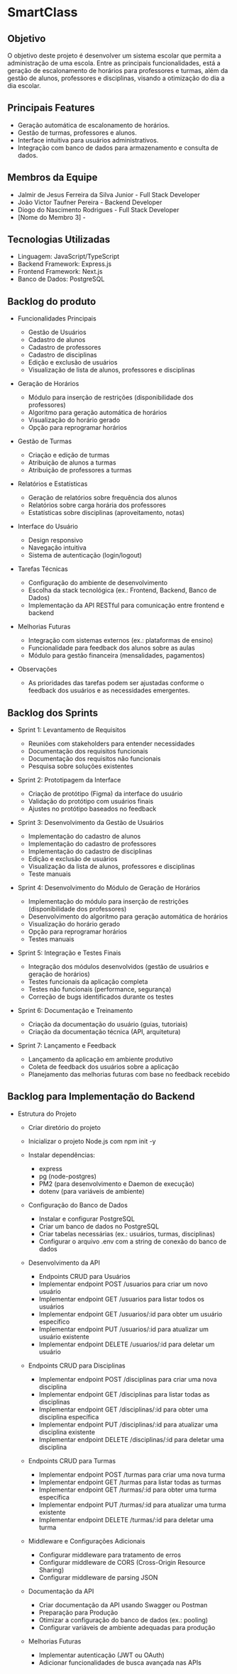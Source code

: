 # SmartClass

## Objetivo

O objetivo deste projeto é desenvolver um sistema escolar que permita a
administração de uma escola. Entre as principais funcionalidades, está a
geração de escalonamento de horários para professores e turmas, além da gestão
de alunos, professores e disciplinas, visando a otimização do dia a dia
escolar.

## Principais Features

- Geração automática de escalonamento de horários.
- Gestão de turmas, professores e alunos.
- Interface intuitiva para usuários administrativos.
- Integração com banco de dados para armazenamento e consulta de dados.

## Membros da Equipe

- Jalmir de Jesus Ferreira da Silva Junior - Full Stack Developer
- João Victor Taufner Pereira - Backend Developer
- Diogo do Nascimento Rodrigues - Full Stack Developer
- [Nome do Membro 3] - 

## Tecnologias Utilizadas

- Linguagem: JavaScript/TypeScript
- Backend Framework: Express.js
- Frontend Framework: Next.js
- Banco de Dados: PostgreSQL

## Backlog do produto

- Funcionalidades Principais
  - Gestão de Usuários
  - Cadastro de alunos
  - Cadastro de professores
  - Cadastro de disciplinas
  - Edição e exclusão de usuários
  - Visualização de lista de alunos, professores e disciplinas
  
- Geração de Horários
  - Módulo para inserção de restrições (disponibilidade dos professores)
  - Algoritmo para geração automática de horários
  - Visualização do horário gerado
  - Opção para reprogramar horários
  
- Gestão de Turmas
  - Criação e edição de turmas
  - Atribuição de alunos a turmas
  - Atribuição de professores a turmas
  
- Relatórios e Estatísticas
  - Geração de relatórios sobre frequência dos alunos
  - Relatórios sobre carga horária dos professores
  - Estatísticas sobre disciplinas (aproveitamento, notas)
  
- Interface do Usuário
  - Design responsivo
  - Navegação intuitiva
  - Sistema de autenticação (login/logout)
  
- Tarefas Técnicas
  - Configuração do ambiente de desenvolvimento
  - Escolha da stack tecnológica (ex.: Frontend, Backend, Banco de Dados)
  - Implementação da API RESTful para comunicação entre frontend e backend 

- Melhorias Futuras
  - Integração com sistemas externos (ex.: plataformas de ensino)
  - Funcionalidade para feedback dos alunos sobre as aulas
  - Módulo para gestão financeira (mensalidades, pagamentos)
 
- Observações
  - As prioridades das tarefas podem ser ajustadas conforme o feedback dos usuários e as necessidades emergentes.

 ## Backlog dos Sprints

- Sprint 1: Levantamento de Requisitos
  - Reuniões com stakeholders para entender necessidades
  - Documentação dos requisitos funcionais
  - Documentação dos requisitos não funcionais
  - Pesquisa sobre soluções existentes
    
- Sprint 2: Prototipagem da Interface
  - Criação de protótipo (Figma) da interface do usuário
  - Validação do protótipo com usuários finais
  - Ajustes no protótipo baseados no feedback
    
- Sprint 3: Desenvolvimento da Gestão de Usuários
  - Implementação do cadastro de alunos
  - Implementação do cadastro de professores
  - Implementação do cadastro de disciplinas
  - Edição e exclusão de usuários
  - Visualização da lista de alunos, professores e disciplinas
  - Teste manuais
 
- Sprint 4: Desenvolvimento do Módulo de Geração de Horários
  - Implementação do módulo para inserção de restrições (disponibilidade dos professores)
  - Desenvolvimento do algoritmo para geração automática de horários
  - Visualização do horário gerado
  - Opção para reprogramar horários
  - Testes manuais
    
- Sprint 5: Integração e Testes Finais
  - Integração dos módulos desenvolvidos (gestão de usuários e geração de horários)
  - Testes funcionais da aplicação completa
  - Testes não funcionais (performance, segurança)
  - Correção de bugs identificados durante os testes
    
- Sprint 6: Documentação e Treinamento
  - Criação da documentação do usuário (guias, tutoriais)
  - Criação da documentação técnica (API, arquitetura)  
    
- Sprint 7: Lançamento e Feedback
  - Lançamento da aplicação em ambiente produtivo
  - Coleta de feedback dos usuários sobre a aplicação
  - Planejamento das melhorias futuras com base no feedback recebido
 
## Backlog para Implementação do Backend

- Estrutura do Projeto
  - Criar diretório do projeto
  - Inicializar o projeto Node.js com npm init -y
  - Instalar dependências:
     - express
     - pg (node-postgres)
     - PM2 (para desenvolvimento e Daemon de execução)
     - dotenv (para variáveis de ambiente)
  - Configuração do Banco de Dados
     - Instalar e configurar PostgreSQL
     - Criar um banco de dados no PostgreSQL
     - Criar tabelas necessárias (ex.: usuários, turmas, disciplinas)
     - Configurar o arquivo .env com a string de conexão do banco de dados
  - Desenvolvimento da API
     - Endpoints CRUD para Usuários
      - Implementar endpoint POST /usuarios para criar um novo usuário
      - Implementar endpoint GET /usuarios para listar todos os usuários
      - Implementar endpoint GET /usuarios/:id para obter um usuário específico
      - Implementar endpoint PUT /usuarios/:id para atualizar um usuário existente
      - Implementar endpoint DELETE /usuarios/:id para deletar um usuário
  - Endpoints CRUD para Disciplinas
      - Implementar endpoint POST /disciplinas para criar uma nova disciplina
      - Implementar endpoint GET /disciplinas para listar todas as disciplinas
      - Implementar endpoint GET /disciplinas/:id para obter uma disciplina específica
      - Implementar endpoint PUT /disciplinas/:id para atualizar uma disciplina existente
      - Implementar endpoint DELETE /disciplinas/:id para deletar uma disciplina
  - Endpoints CRUD para Turmas
      - Implementar endpoint POST /turmas para criar uma nova turma
      - Implementar endpoint GET /turmas para listar todas as turmas
      - Implementar endpoint GET /turmas/:id para obter uma turma específica
      - Implementar endpoint PUT /turmas/:id para atualizar uma turma existente
      - Implementar endpoint DELETE /turmas/:id para deletar uma turma
  - Middleware e Configurações Adicionais
       - Configurar middleware para tratamento de erros
       - Configurar middleware de CORS (Cross-Origin Resource Sharing)
       - Configurar middleware de parsing JSON

  - Documentação da API
       - Criar documentação da API usando Swagger ou Postman
       - Preparação para Produção
       - Otimizar a configuração do banco de dados (ex.: pooling)
       - Configurar variáveis de ambiente adequadas para produção
  - Melhorias Futuras
       - Implementar autenticação (JWT ou OAuth)
       - Adicionar funcionalidades de busca avançada nas APIs
